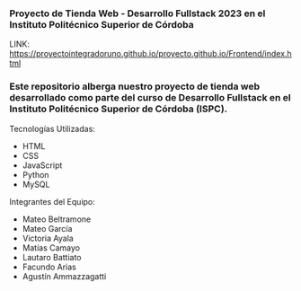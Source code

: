 ### Proyecto de Tienda Web - Desarrollo Fullstack 2023 en el Instituto Politécnico Superior de Córdoba
LINK: https://proyectointegradoruno.github.io/proyecto.github.io/Frontend/index.html 
### Este repositorio alberga nuestro proyecto de tienda web desarrollado como parte del curso de Desarrollo Fullstack en el Instituto Politécnico Superior de Córdoba (ISPC).

Tecnologías Utilizadas:

- HTML
- CSS
- JavaScript
- Python
- MySQL

Integrantes del Equipo:

- Mateo Beltramone
- Mateo García
- Victoria Ayala
- Matías Camayo
- Lautaro Battiato
- Facundo Arias
- Agustín Ammazzagatti
